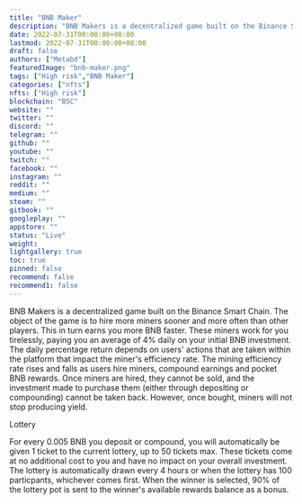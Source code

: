 ```yaml
---
title: "BNB Maker"
description: "BNB Makers is a decentralized game built on the Binance Smart Chain. The object of the game is to hire more miners sooner and more often than other players."
date: 2022-07-31T00:00:00+08:00
lastmod: 2022-07-31T00:00:00+08:00
draft: false
authors: ["Metabd"]
featuredImage: "bnb-maker.png"
tags: ["High risk","BNB Maker"]
categories: ["nfts"]
nfts: ["High risk"]
blockchain: "BSC"
website: ""
twitter: ""
discord: ""
telegram: ""
github: ""
youtube: ""
twitch: ""
facebook: ""
instagram: ""
reddit: ""
medium: ""
steam: ""
gitbook: ""
googleplay: ""
appstore: ""
status: "Live"
weight: 
lightgallery: true
toc: true
pinned: false
recommend: false
recommend1: false
---
```

<p>BNB Makers is a decentralized game built on the Binance Smart Chain. The object of the game is to hire more miners sooner and more often than other players. This in turn earns you more BNB faster. These miners work for you tirelessly, paying you an average of 4% daily on your initial BNB investment. The daily percentage return depends on users' actions that are taken within the platform that impact the miner's efficiency rate. The mining efficiency rate rises and falls as users hire miners, compound earnings and pocket BNB rewards. Once miners are hired, they cannot be sold, and the investment made to purchase them (either through depositing or compounding) cannot be taken back. However, once bought, miners will not stop producing yield.</p>
<p>Lottery</p>
<p>For every 0.005 BNB you deposit or compound, you will automatically be given 1 ticket to the current lottery, up to 50 tickets max. These tickets come at no additional cost to you and have no impact on your overall investment. The lottery is automatically drawn every 4 hours or when the lottery has 100 particpants, whichever comes first. When the winner is selected, 90% of the lottery pot is sent to the winner's available rewards balance as a bonus.</p>
